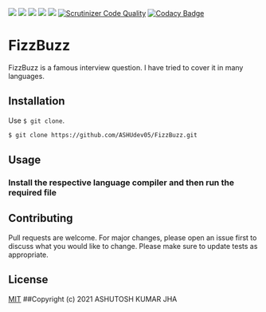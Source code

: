 ![](https://img.shields.io/github/license/ASHUdev05/FizzBuzz)
![](https://img.shields.io/github/forks/ASHUdev05/FizzBuzz)
![](https://img.shields.io/github/stars/ASHUdev05/FizzBuzz)
![](https://img.shields.io/github/issues/ASHUdev05/FizzBuzz)
![](https://img.shields.io/github/languages/count/ASHUdev05/FizzBuzz)
[![Scrutinizer Code Quality](https://scrutinizer-ci.com/g/ASHUdev05/FizzBuzz/badges/quality-score.png?b=main)](https://scrutinizer-ci.com/g/ASHUdev05/FizzBuzz/?branch=main)
[![Codacy Badge](https://app.codacy.com/project/badge/Grade/c7e82ae122f748cf9d34934df0e1989e)](https://www.codacy.com/gh/ASHUdev05/FizzBuzz/dashboard?utm_source=github.com&amp;utm_medium=referral&amp;utm_content=ASHUdev05/FizzBuzz&amp;utm_campaign=Badge_Grade)
![]()
![]()
![]()
![]()
![]()
# FizzBuzz
FizzBuzz is a famous interview question.
I have tried to cover it in many languages.
## Installation
Use ```$ git clone```.
```bash
$ git clone https://github.com/ASHUdev05/FizzBuzz.git
```
## Usage
### Install the respective language compiler and then run the required file
## Contributing
Pull requests are welcome. For major changes, please open an issue first to discuss what you would like to change.
Please make sure to update tests as appropriate.
## License
[MIT](https://choosealicense.com/licenses/mit/)
##Copyright (c) 2021 ASHUTOSH KUMAR JHA
